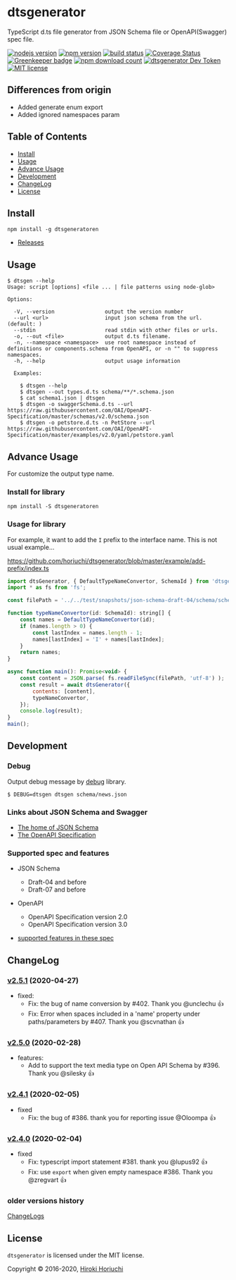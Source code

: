 # dtsgenerator

TypeScript d.ts file generator from JSON Schema file or OpenAPI(Swagger) spec file.

[![nodejs version](https://img.shields.io/node/v/dtsgenerator.svg)](#)
[![npm version](https://badge.fury.io/js/dtsgenerator.svg)](https://www.npmjs.com/package/dtsgenerator)
[![build status](https://travis-ci.org/horiuchi/dtsgenerator.svg?branch=master)](https://travis-ci.org/horiuchi/dtsgenerator)
[![Coverage Status](https://coveralls.io/repos/github/horiuchi/dtsgenerator/badge.svg?branch=master)](https://coveralls.io/github/horiuchi/dtsgenerator?branch=master)
[![Greenkeeper badge](https://badges.greenkeeper.io/horiuchi/dtsgenerator.svg)](https://greenkeeper.io/)
[![npm download count](https://img.shields.io/npm/dt/dtsgenerator.svg)](https://www.npmjs.com/package/dtsgenerator)
[![dtsgenerator Dev Token](https://badge.devtoken.rocks/dtsgenerator)](https://devtoken.rocks/package/dtsgenerator)
[![MIT license](https://img.shields.io/npm/l/dtsgenerator.svg)](#)

## Differences from origin  
 - Added generate enum export
 - Added ignored namespaces param

## Table of Contents

- [Install](#install)
- [Usage](#usage)
- [Advance Usage](#advance-usage)
- [Development](#development)
- [ChangeLog](#changelog)
- [License](#license)

## Install

    npm install -g dtsgeneratoren

- [Releases](https://github.com/horiuchi/dtsgenerator/releases)

## Usage

```
$ dtsgen --help
Usage: script [options] <file ... | file patterns using node-glob>

Options:

  -V, --version                output the version number
  --url <url>                  input json schema from the url. (default: )
  --stdin                      read stdin with other files or urls.
  -o, --out <file>             output d.ts filename.
  -n, --namespace <namespace>  use root namespace instead of definitions or components.schema from OpenAPI, or -n "" to suppress namespaces.
  -h, --help                   output usage information

  Examples:

    $ dtsgen --help
    $ dtsgen --out types.d.ts schema/**/*.schema.json
    $ cat schema1.json | dtsgen
    $ dtsgen -o swaggerSchema.d.ts --url https://raw.githubusercontent.com/OAI/OpenAPI-Specification/master/schemas/v2.0/schema.json
    $ dtsgen -o petstore.d.ts -n PetStore --url https://raw.githubusercontent.com/OAI/OpenAPI-Specification/master/examples/v2.0/yaml/petstore.yaml
```

## Advance Usage

For customize the output type name.

### Install for library

    npm install -S dtsgeneratoren

### Usage for library

For example, it want to add the `I` prefix to the interface name.
This is not usual example...

https://github.com/horiuchi/dtsgenerator/blob/master/example/add-prefix/index.ts
```js
import dtsGenerator, { DefaultTypeNameConvertor, SchemaId } from 'dtsgenerator';
import * as fs from 'fs';

const filePath = '../../test/snapshots/json-schema-draft-04/schema/schema.json';

function typeNameConvertor(id: SchemaId): string[] {
    const names = DefaultTypeNameConvertor(id);
    if (names.length > 0) {
        const lastIndex = names.length - 1;
        names[lastIndex] = 'I' + names[lastIndex];
    }
    return names;
}

async function main(): Promise<void> {
    const content = JSON.parse( fs.readFileSync(filePath, 'utf-8') );
    const result = await dtsGenerator({
        contents: [content],
        typeNameConvertor,
    });
    console.log(result);
}
main();
```

## Development

### Debug

Output debug message by [debug](https://www.npmjs.com/package/debug) library.

    $ DEBUG=dtsgen dtsgen schema/news.json


### Links about JSON Schema and Swagger

- [The home of JSON Schema](http://json-schema.org/)
- [The OpenAPI Specification](https://github.com/OAI/OpenAPI-Specification)

### Supported spec and features

- JSON Schema
  - Draft-04 and before
  - Draft-07 and before
- OpenAPI
  - OpenAPI Specification version 2.0
  - OpenAPI Specification version 3.0

- [supported features in these spec](https://github.com/horiuchi/dtsgenerator/blob/master/SupportedFeatures.md)

## ChangeLog

### [v2.5.1](https://github.com/horiuchi/dtsgenerator/releases/tag/v2.5.1) (2020-04-27)

- fixed:
  - Fix: the bug of name conversion by #402. Thank you @unclechu :+1:
  - Fix: Error when spaces included in a 'name' property under paths/parameters by #407. Thank you @scvnathan :+1:

### [v2.5.0](https://github.com/horiuchi/dtsgenerator/releases/tag/v2.5.0) (2020-02-28)

- features:
  - Add to support the text media type on Open API Schema by #396. Thank you @silesky :+1:

### [v2.4.1](https://github.com/horiuchi/dtsgenerator/releases/tag/v2.4.1) (2020-02-05)

- fixed
  - Fix: the bug of #386. thank you for reporting issue @Oloompa :+1:

### [v2.4.0](https://github.com/horiuchi/dtsgenerator/releases/tag/v2.4.0) (2020-02-04)

- fixed
  - Fix: typescript import statement #381. thank you @lupus92 :+1:
  - Fix: use `export` when given empty namespace #386. Thank you @zregvart :+1:

### older versions history

[ChangeLogs](https://github.com/horiuchi/dtsgenerator/blob/master/CHANGELOG.md)

## License

`dtsgenerator` is licensed under the MIT license.

Copyright &copy; 2016-2020, [Hiroki Horiuchi](mailto:horiuchi.g@gmail.com)
